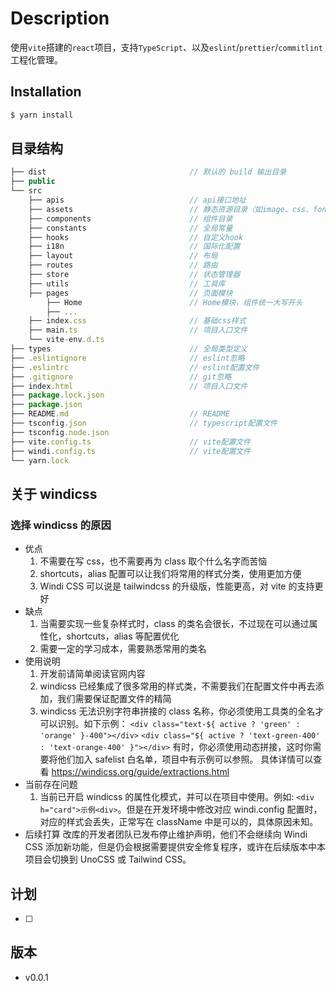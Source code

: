# Description

使用`vite`搭建的`react`项目，支持`TypeScript`、以及`eslint`/`prettier`/`commitlint`工程化管理。

## Installation

```bash
$ yarn install
```

## 目录结构

```js
├── dist                                // 默认的 build 输出目录
├── public
└── src
    ├── apis                            // api接口地址
    ├── assets                          // 静态资源目录（如image、css、font等）
    ├── components                      // 组件目录
    ├── constants                       // 全局常量
    ├── hooks                           // 自定义hook
    ├── i18n                            // 国际化配置
    ├── layout                          // 布局
    ├── routes                          // 路由
    ├── store                           // 状态管理器
    ├── utils                           // 工具库
    ├── pages                           // 页面模块
        ├── Home                        // Home模块，组件统一大写开头
        ├── ...
    ├── index.css                       // 基础css样式
    ├── main.ts                         // 项目入口文件
    └── vite-env.d.ts
├── types                               // 全局类型定义
├── .eslintignore                       // eslint忽略
├── .eslintrc                           // eslint配置文件
├── .gitignore                          // git忽略
├── index.html                          // 项目入口文件
├── package.lock.json
├── package.json
├── README.md                           // README
├── tsconfig.json                       // typescript配置文件
├── tsconfig.node.json
├── vite.config.ts                      // vite配置文件
├── windi.config.ts                     // vite配置文件
└── yarn.lock
```

## 关于 windicss

### 选择 windicss 的原因

- 优点
  1. 不需要在写 css，也不需要再为 class 取个什么名字而苦恼
  2. shortcuts，alias 配置可以让我们将常用的样式分类，使用更加方便
  3. Windi CSS 可以说是 tailwindcss 的升级版，性能更高，对 vite 的支持更好
- 缺点
  1. 当需要实现一些复杂样式时，class 的类名会很长，不过现在可以通过属性化，shortcuts，alias 等配置优化
  2. 需要一定的学习成本，需要熟悉常用的类名
- 使用说明
  1. 开发前请简单阅读官网内容
  2. windicss 已经集成了很多常用的样式类，不需要我们在配置文件中再去添加，我们需要保证配置文件的精简
  3. windicss 无法识别字符串拼接的 class 名称，你必须使用工具类的全名才可以识别。如下示例：
     `<div class="text-${ active ? 'green' : 'orange' }-400"></div>`
     `<div class="${ active ? 'text-green-400' : 'text-orange-400' }"></div>`
     有时，你必须使用动态拼接，这时你需要将他们加入 safelist 白名单，项目中有示例可以参照。
     具体详情可以查看 https://windicss.org/guide/extractions.html
- 当前存在问题
  1. 当前已开启 windicss 的属性化模式，并可以在项目中使用。例如: `<div h="card">示例<div>`。但是在开发环境中修改对应 windi.config 配置时，对应的样式会丢失，正常写在 className 中是可以的，具体原因未知。
- 后续打算
  改库的开发者团队已发布停止维护声明，他们不会继续向 Windi CSS 添加新功能，但是仍会根据需要提供安全修复程序，或许在后续版本中本项目会切换到 UnoCSS 或 Tailwind CSS。

## 计划

- [ ]

## 版本

- v0.0.1
